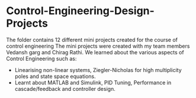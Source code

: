 # Control-Engineering-Design-Projects
The folder contains 12 different mini projects created for the course of control engineering
The mini projects were created with my team members Vedansh garg and Chirag Rathi. We learned about the various aspects of Control Engineering such as:
- Linearising non-linear systems, Ziegler-Nicholas for high multiplicity poles and state space equations.
- Learnt about MATLAB and Simulink, PID Tuning, Performance in cascade/feedback and controller design. 
